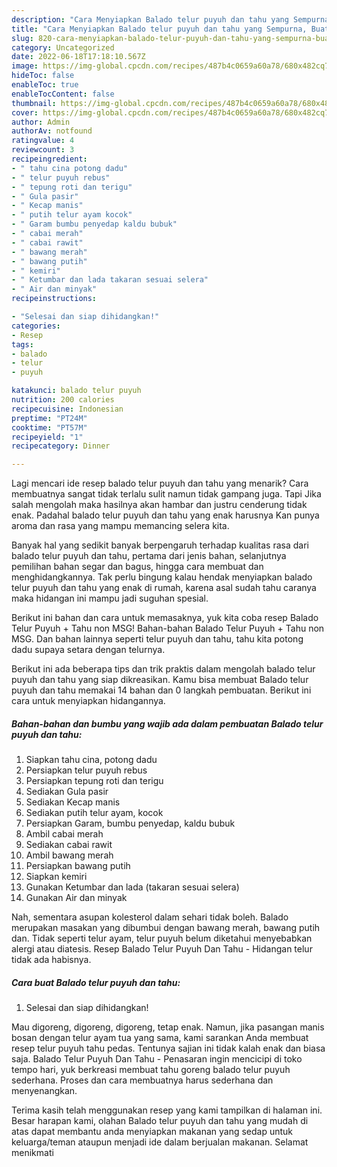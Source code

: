 ```yaml
---
description: "Cara Menyiapkan Balado telur puyuh dan tahu yang Sempurna, Buat Buka Puasa}"
title: "Cara Menyiapkan Balado telur puyuh dan tahu yang Sempurna, Buat Buka Puasa}"
slug: 820-cara-menyiapkan-balado-telur-puyuh-dan-tahu-yang-sempurna-buat-buka-puasa
category: Uncategorized
date: 2022-06-18T17:18:10.567Z
image: https://img-global.cpcdn.com/recipes/487b4c0659a60a78/680x482cq70/balado-telur-puyuh-dan-tahu-foto-resep-utama.jpg
hideToc: false
enableToc: true
enableTocContent: false
thumbnail: https://img-global.cpcdn.com/recipes/487b4c0659a60a78/680x482cq70/balado-telur-puyuh-dan-tahu-foto-resep-utama.jpg
cover: https://img-global.cpcdn.com/recipes/487b4c0659a60a78/680x482cq70/balado-telur-puyuh-dan-tahu-foto-resep-utama.jpg
author: Admin
authorAv: notfound
ratingvalue: 4
reviewcount: 3
recipeingredient:
- " tahu cina potong dadu"
- " telur puyuh rebus"
- " tepung roti dan terigu"
- " Gula pasir"
- " Kecap manis"
- " putih telur ayam kocok"
- " Garam bumbu penyedap kaldu bubuk"
- " cabai merah"
- " cabai rawit"
- " bawang merah"
- " bawang putih"
- " kemiri"
- " Ketumbar dan lada takaran sesuai selera"
- " Air dan minyak"
recipeinstructions:

- "Selesai dan siap dihidangkan!"
categories:
- Resep
tags:
- balado
- telur
- puyuh

katakunci: balado telur puyuh 
nutrition: 200 calories
recipecuisine: Indonesian
preptime: "PT24M"
cooktime: "PT57M"
recipeyield: "1"
recipecategory: Dinner

---
```



Lagi mencari ide resep balado telur puyuh dan tahu yang menarik? Cara membuatnya sangat tidak terlalu sulit namun tidak gampang juga. Tapi Jika salah mengolah maka hasilnya akan hambar dan justru cenderung tidak enak. Padahal balado telur puyuh dan tahu yang enak harusnya Kan punya aroma dan rasa yang mampu memancing selera kita.


Banyak hal yang sedikit banyak berpengaruh terhadap kualitas rasa dari balado telur puyuh dan tahu, pertama dari jenis bahan, selanjutnya pemilihan bahan segar dan bagus, hingga cara membuat dan menghidangkannya. Tak perlu bingung kalau hendak menyiapkan balado telur puyuh dan tahu yang enak di rumah, karena asal sudah tahu caranya maka hidangan ini mampu jadi suguhan spesial.

Berikut ini bahan dan cara untuk memasaknya, yuk kita coba resep Balado Telur Puyuh + Tahu non MSG! Bahan-bahan Balado Telur Puyuh + Tahu non MSG. Dan bahan lainnya seperti telur puyuh dan tahu, tahu kita potong dadu supaya setara dengan telurnya.


Berikut ini ada beberapa tips dan trik praktis dalam mengolah balado telur puyuh dan tahu yang siap dikreasikan. Kamu bisa membuat Balado telur puyuh dan tahu memakai 14 bahan dan 0 langkah pembuatan. Berikut ini cara untuk menyiapkan hidangannya.

<!--inarticleads1-->

##### Bahan-bahan dan bumbu yang wajib ada dalam pembuatan Balado telur puyuh dan tahu:

1. Siapkan  tahu cina, potong dadu
1. Persiapkan  telur puyuh rebus
1. Persiapkan  tepung roti dan terigu
1. Sediakan  Gula pasir
1. Sediakan  Kecap manis
1. Sediakan  putih telur ayam, kocok
1. Persiapkan  Garam, bumbu penyedap, kaldu bubuk
1. Ambil  cabai merah
1. Sediakan  cabai rawit
1. Ambil  bawang merah
1. Persiapkan  bawang putih
1. Siapkan  kemiri
1. Gunakan  Ketumbar dan lada (takaran sesuai selera)
1. Gunakan  Air dan minyak


Nah, sementara asupan kolesterol dalam sehari tidak boleh. Balado merupakan masakan yang dibumbui dengan bawang merah, bawang putih dan. Tidak seperti telur ayam, telur puyuh belum diketahui menyebabkan alergi atau diatesis. Resep Balado Telur Puyuh Dan Tahu - Hidangan telur tidak ada habisnya. 

<!--inarticleads2-->

##### Cara buat Balado telur puyuh dan tahu:


1. Selesai dan siap dihidangkan!

Mau digoreng, digoreng, digoreng, tetap enak. Namun, jika pasangan manis bosan dengan telur ayam tua yang sama, kami sarankan Anda membuat resep telur puyuh tahu pedas. Tentunya sajian ini tidak kalah enak dan biasa saja. Balado Telur Puyuh Dan Tahu - Penasaran ingin mencicipi di toko tempo hari, yuk berkreasi membuat tahu goreng balado telur puyuh sederhana. Proses dan cara membuatnya harus sederhana dan menyenangkan. 

Terima kasih telah menggunakan resep yang kami tampilkan di halaman ini. Besar harapan kami, olahan Balado telur puyuh dan tahu yang mudah di atas dapat membantu anda menyiapkan makanan yang sedap untuk keluarga/teman ataupun menjadi ide dalam berjualan makanan. Selamat menikmati
